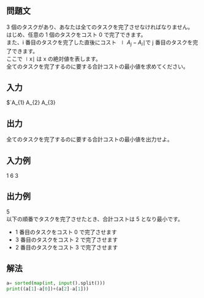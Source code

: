 ## 問題文
3 個のタスクがあり、あなたは全てのタスクを完了させなければなりません。  
はじめ、任意の 1 個のタスクをコスト 0 で完了できます。  
また、i 番目のタスクを完了した直後にコスト 
$`∣A_{j} −A_{i}∣`$で j 番目のタスクを完了できます。  
ここで ∣x∣ は x の絶対値を表します。  
全てのタスクを完了するのに要する合計コストの最小値を求めてください。
## 入力
$`A_{1} A_{2} A_{3}
## 出力
全てのタスクを完了するのに要する合計コストの最小値を出力せよ。
## 入力例
1 6 3
## 出力例
5  
以下の順番でタスクを完了させたとき、合計コストは 
5 となり最小です。  
- 1 番目のタスクをコスト 0 で完了させます  
- 3 番目のタスクをコスト 2 で完了させます  
- 2 番目のタスクをコスト 3 で完了させます
## 解法

```python
a= sorted(map(int, input().split()))
print((a[1]-a[0])+(a[2]-a[1]))